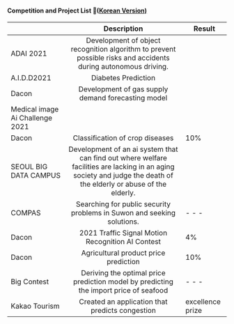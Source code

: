 #### Competition and Project List 📝([Korean Version)](https://viridian-monarch-554.notion.site/Project-List-2fb5f156c064465f9dcd66d49e4188ee)

|               |                                      Description                                      | Result |
|---------------|:-------------------------------------------------------------------------------------:|--------|
| ADAI 2021   | Development of object recognition algorithm to prevent possible risks and accidents during autonomous driving.                                    |  |
| A.I.D.D2021   | Diabetes Prediction                                    |  |
| Dacon         | Development of gas supply demand forecasting model                                    |  |
| Medical image Ai Challenge 2021 |  |        |
| Dacon | Classification of crop diseases |    10%    |
| SEOUL BIG DATA CAMPUS      |Development of an ai system that can find out where welfare facilities are lacking in an aging society and judge the death of the elderly or abuse of the elderly.                                                     |        |
| COMPAS   |Searching for public security problems in Suwon and seeking solutions.                                                |   - - -  |
| Dacon         | 2021 Traffic Signal Motion Recognition AI Contest                                     |  4%|
| Dacon         | Agricultural product price prediction                                                 | 10%       |
| Big Contest   | Deriving the optimal price prediction model by predicting the import price of seafood |   - - -   |
| Kakao Tourism | Created an application that predicts congestion                                       | excellence prize      |

